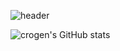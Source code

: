 ![header](https://capsule-render.vercel.app/api?type=soft&color=282A36&height=250&section=header&text=Hello&fontSize=90&fontColor=F8F8F2&animation=fadeIn&desc=YounghwanChoi&descAlignY=90)

![crogen's GitHub stats](https://github-readme-stats.vercel.app/api?username=Crogen0407&hide=stars,contribs&count_private=true&show_icons=true&&theme=dracula)
